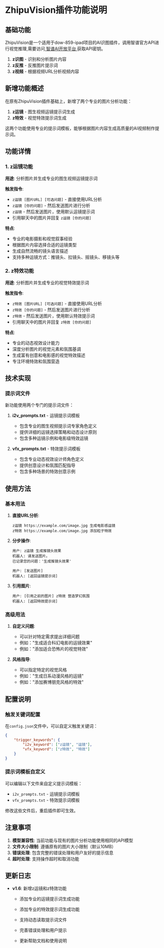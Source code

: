 # ZhipuVision插件功能说明

## 基础功能

ZhipuVision是一个适用于dow-859-ipad项目的AI识图插件，调用智谱官方API进行视觉推理,需要访问[ 智谱AI开放平台 ](https://www.bigmodel.cn/invite?icode=X2DxJtbSTtZrPmDGSjIgW%2Bnfet45IvM%2BqDogImfeLyI%3D)获取API密钥。

1. **z识图** - 识别和分析图片内容
2. **z反推** - 反推图片提示词
3. **z视频** - 根据视频URL分析视频内容
 
## 新增功能概述

在原有ZhipuVision插件基础上，新增了两个专业的图片分析功能：

1. **z运镜** - 图生视频运镜提示词生成
2. **z特效** - 视觉特效提示词生成

这两个功能使用专业的提示词模板，能够根据图片内容生成高质量的AI视频制作提示词。

## 功能详情

### 1. z运镜功能

**用途**: 分析图片并生成专业的图生视频运镜提示词

**触发指令**:
- `z运镜 [图片URL] [可选问题]` - 直接使用URL分析
- `z运镜 [你的问题]` - 然后发送图片进行分析
- `z运镜` - 然后发送图片，使用默认运镜提示词
- 引用聊天中的图片并回复 `z运镜 [你的问题]`

**特点**:
- 专业的电影摄影和视觉叙事经验
- 根据图片内容选择合适的运镜类型
- 生成自然流畅的镜头语言描述
- 支持多种运镜方式：推镜头、拉镜头、摇镜头、移镜头等

### 2. z特效功能

**用途**: 分析图片并生成专业的视觉特效提示词

**触发指令**:
- `z特效 [图片URL] [可选问题]` - 直接使用URL分析
- `z特效 [你的问题]` - 然后发送图片进行分析
- `z特效` - 然后发送图片，使用默认特效提示词
- 引用聊天中的图片并回复 `z特效 [你的问题]`

**特点**:
- 专业的动态视效设计能力
- 深度分析图片的视觉元素和氛围基调
- 生成富有创意和电影感的视觉特效描述
- 专注环境特效和氛围营造

## 技术实现

### 提示词文件

新功能使用两个专门的提示词文件：

1. **i2v_prompts.txt** - 运镜提示词模板
   - 包含专业的图生视频提示词专家角色定义
   - 提供详细的运镜选择策略和动态设计原则
   - 包含多种运镜示例和电影级特效运镜

2. **vfx_prompts.txt** - 特效提示词模板
   - 包含专业动态视效设计师角色定义
   - 提供创意设计和氛围匹配指导
   - 包含多种场景的特效创意示例

## 使用方法

### 基本用法

1. **直接URL分析**:
   ```
   z运镜 https://example.com/image.jpg 生成电影感运镜
   z特效 https://example.com/image.jpg 添加粒子特效
   ```

2. **分步操作**:
   ```
   用户: z运镜 生成推镜头效果
   机器人: 请发送图片。
   已记录您的问题：'生成推镜头效果'
   
   用户: [发送图片]
   机器人: [返回运镜提示词]
   ```

3. **引用图片**:
   ```
   用户: [引用之前的图片] z特效 营造梦幻氛围
   机器人: [返回特效提示词]
   ```

### 高级用法

1. **自定义问题**:
   - 可以针对特定需求提出详细问题
   - 例如："生成适合科幻电影的运镜效果"
   - 例如："添加适合恐怖片的视觉特效"

2. **风格指导**:
   - 可以指定特定的视觉风格
   - 例如："生成日系动漫风格的运镜"
   - 例如："添加赛博朋克风格的特效"

## 配置说明

### 触发关键词配置

在`config.json`文件中，可以自定义触发关键词：

```json
{
    "trigger_keywords": {
        "i2v_keyword": ["z运镜", "运镜"],
        "vfx_keyword": ["z特效", "特效"]
    }
}
```

### 提示词模板自定义

可以编辑以下文件来自定义提示词模板：

- `i2v_prompts.txt` - 运镜提示词模板
- `vfx_prompts.txt` - 特效提示词模板

修改这些文件后，重启插件即可生效。

## 注意事项

1. **模型兼容性**: 当前功能与现有的图片分析功能使用相同的API模型
2. **文件大小限制**: 遵循原有的图片大小限制（默认10MB）
3. **错误处理**: 包含完整的错误处理和用户友好的提示信息
4. **超时处理**: 支持操作超时和取消功能

## 更新日志

- **v1.6**: 新增z运镜和z特效功能
  - 添加专业的运镜提示词生成功能
  - 添加专业的特效提示词生成功能
  - 支持动态读取提示词文件
  - 完善错误处理和用户提示

  - 更新帮助文档和使用说明 
